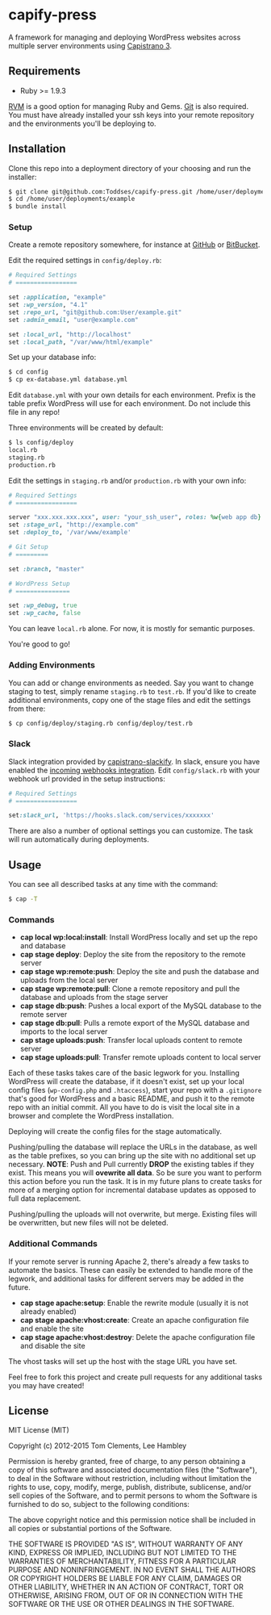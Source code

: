 # capify-press

A framework for managing and deploying WordPress websites across multiple server environments using [Capistrano 3](http://capistranorb.com/).

## Requirements

* Ruby >= 1.9.3

[RVM](https://rvm.io/) is a good option for managing Ruby and Gems. [Git](http://git-scm.com/) is also required. You must have already installed your ssh keys into your remote repository and the environments you'll be deploying to.

## Installation

Clone this repo into a deployment directory of your choosing and run the installer:

``` sh
$ git clone git@github.com:Toddses/capify-press.git /home/user/deployments/example
$ cd /home/user/deployments/example
$ bundle install
```

### Setup

Create a remote repository somewhere, for instance at [GitHub](https://github.com/) or [BitBucket](https://bitbucket.org/).

Edit the required settings in `config/deploy.rb`:

``` ruby
# Required Settings
# =================

set :application, "example"
set :wp_version, "4.1"
set :repo_url, "git@github.com:User/example.git"
set :admin_email, "user@example.com"

set :local_url, "http://localhost"
set :local_path, "/var/www/html/example"
```

Set up your database info:

``` sh
$ cd config
$ cp ex-database.yml database.yml
```

Edit `database.yml` with your own details for each environment. Prefix is the table prefix WordPress will use for each environment. Do not include this file in any repo!

Three environments will be created by default:

``` sh
$ ls config/deploy
local.rb
staging.rb
production.rb
```

Edit the settings in `staging.rb` and/or `production.rb` with your own info:

```ruby
# Required Settings
# =================

server "xxx.xxx.xxx.xxx", user: "your_ssh_user", roles: %w{web app db}
set :stage_url, "http://example.com"
set :deploy_to, '/var/www/example'

# Git Setup
# =========

set :branch, "master"

# WordPress Setup
# ===============

set :wp_debug, true
set :wp_cache, false
```

You can leave `local.rb` alone. For now, it is mostly for semantic purposes.

You're good to go!

### Adding Environments

You can add or change environments as needed. Say you want to change staging to test, simply rename `staging.rb` to `test.rb`. If you'd like to create additional environments, copy one of the stage files and edit the settings from there:

``` sh
$ cp config/deploy/staging.rb config/deploy/test.rb
```

### Slack

Slack integration provided by [capistrano-slackify](https://github.com/onthebeach/capistrano-slackify). In slack, ensure you have enabled the [incoming webhooks integration](https://api.slack.com/). Edit `config/slack.rb` with your webhook url provided in the setup instructions: 

```ruby
# Required Settings
# =================

set:slack_url, 'https://hooks.slack.com/services/xxxxxxx'
```

There are also a number of optional settings you can customize. The task will run automatically during deployments.

## Usage

You can see all described tasks at any time with the command:

``` sh
$ cap -T
```

### Commands

* **cap local wp:local:install**: Install WordPress locally and set up the repo and database
* **cap stage deploy**: Deploy the site from the repository to the remote server
* **cap stage wp:remote:push**: Deploy the site and push the database and uploads from the local server
* **cap stage wp:remote:pull**: Clone a remote repository and pull the database and uploads from the stage server
* **cap stage db:push**: Pushes a local export of the MySQL database to the remote server
* **cap stage db:pull**: Pulls a remote export of the MySQL database and imports to the local server
* **cap stage uploads:push**: Transfer local uploads content to remote server
* **cap stage uploads:pull**: Transfer remote uploads content to local server

Each of these tasks takes care of the basic legwork for you. Installing WordPress will create the database, if it doesn't exist, set up your local config files (`wp-config.php` and `.htaccess`), start your repo with a `.gitignore` that's good for WordPress and a basic README, and push it to the remote repo with an initial commit. All you have to do is visit the local site in a browser and complete the WordPress installation.

Deploying will create the config files for the stage automatically.

Pushing/pulling the database will replace the URLs in the database, as well as the table prefixes, so you can bring up the site with no additional set up necessary. **NOTE**: Push and Pull currently **DROP** the existing tables if they exist. This means you will **ovewrite all data**. So be sure you want to perform this action before you run the task. It is in my future plans to create tasks for more of a merging option for incremental database updates as opposed to full data replacement.

Pushing/pulling the uploads will not overwrite, but merge. Existing files will be overwritten, but new files will not be deleted.

### Additional Commands

If your remote server is running Apache 2, there's already a few tasks to automate the basics. These can easily be extended to handle more of the legwork, and additional tasks for different servers may be added in the future.

* **cap stage apache:setup**: Enable the rewrite module (usually it is not already enabled)
* **cap stage apache:vhost:create**: Create an apache configuration file and enable the site
* **cap stage apache:vhost:destroy**: Delete the apache configuration file and disable the site

The vhost tasks will set up the host with the stage URL you have set.

Feel free to fork this project and create pull requests for any additional tasks you may have created!

## License

MIT License (MIT)

Copyright (c) 2012-2015 Tom Clements, Lee Hambley

Permission is hereby granted, free of charge, to any person obtaining a copy of this software and associated documentation files (the "Software"), to deal in the Software without restriction, including without limitation the rights to use, copy, modify, merge, publish, distribute, sublicense, and/or sell copies of the Software, and to permit persons to whom the Software is furnished to do so, subject to the following conditions:

The above copyright notice and this permission notice shall be included in all copies or substantial portions of the Software.

THE SOFTWARE IS PROVIDED "AS IS", WITHOUT WARRANTY OF ANY KIND, EXPRESS OR IMPLIED, INCLUDING BUT NOT LIMITED TO THE WARRANTIES OF MERCHANTABILITY, FITNESS FOR A PARTICULAR PURPOSE AND NONINFRINGEMENT. IN NO EVENT SHALL THE AUTHORS OR COPYRIGHT HOLDERS BE LIABLE FOR ANY CLAIM, DAMAGES OR OTHER LIABILITY, WHETHER IN AN ACTION OF CONTRACT, TORT OR OTHERWISE, ARISING FROM, OUT OF OR IN CONNECTION WITH THE SOFTWARE OR THE USE OR OTHER DEALINGS IN THE SOFTWARE.